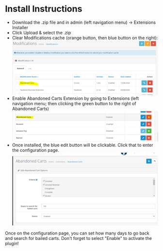 # Install Instructions
* Download the .zip file and in admin (left navigation menu) -> Extensions Installer
* Click Upload & select the .zip
* Clear Modifications cache (orange button, then blue button on the right):
![clear modifications](./images/clear-mods.png)
* Enable Abandoned Carts Extension by going to Extensions (left navigation menu; then clicking the green button to the right of Abandoned Carts)
![enable abandoned carts](./images/enable-module.png)
* Once installed, the blue edit button will be clickable.  Click that to enter the configuration page.
![abandoned carts configuration](./images/config.png)

Once on the configuration page, you can set how many days to go back and search for bailed carts.  Don't forget to select "Enable" to activate the plugin!
